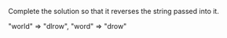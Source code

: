 Complete the solution so that it reverses the string passed into it.

"world"  =>  "dlrow",
"word"   =>  "drow"
